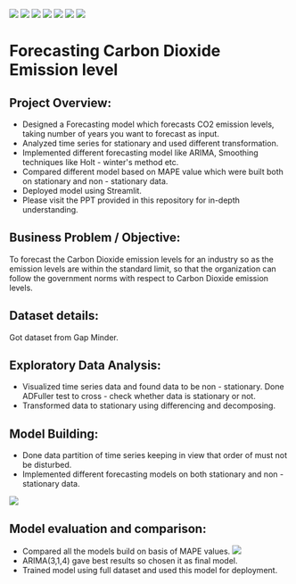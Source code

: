 ![](https://img.shields.io/github/followers/alokthakur93?label=Follow%40alokthakur93&style=social)
![](https://img.shields.io/github/forks/alokthakur93/Forecasting-CO2-emission?label=Fork&style=social)
![](https://img.shields.io/github/stars/alokthakur93/Forecasting-CO2-emission?style=social)
![](https://img.shields.io/github/watchers/alokthakur93/Forecasting-CO2-emission?style=social)
![](https://img.shields.io/github/issues/alokthakur93/Forecasting-CO2-emission)
![](https://img.shields.io/github/repo-size/alokthakur93/Forecasting-CO2-emission)
![](https://img.shields.io/github/languages/code-size/alokthakur93/Forecasting-CO2-emission)

# Forecasting Carbon Dioxide Emission level

## Project Overview:
* Designed a Forecasting model which forecasts CO2 emission levels, taking number of years you want to forecast as input.
* Analyzed time series for stationary and used different transformation.
* Implemented different forecasting model like ARIMA, Smoothing techniques like Holt - winter's method etc.
* Compared different model based on MAPE value which were built both on stationary and non - stationary data.
* Deployed model using Streamlit.
* Please visit the PPT provided in this repository for in-depth understanding.


## Business Problem / Objective:
To forecast the Carbon Dioxide emission levels for an industry so as the emission levels are within the standard limit, so that the organization can follow the government norms with respect to Carbon Dioxide emission levels.

## Dataset details:
Got dataset from Gap Minder.

## Exploratory Data Analysis:
* Visualized time series data and found data to be non - stationary. Done ADFuller test to cross - check whether data is stationary or not.
* Transformed data to stationary using differencing and decomposing.

## Model Building:
* Done data partition of time series keeping in view that order of must not be disturbed.
* Implemented different forecasting models on both stationary and non - stationary data.

![](https://raw.githubusercontent.com/alokthakur93/Forecasting-CO2-emission/main/graph.PNG)

## Model evaluation and comparison:
* Compared all the models build on basis of MAPE values.
![](https://raw.githubusercontent.com/alokthakur93/Forecasting-CO2-emission/main/Picture1.png)
* ARIMA(3,1,4) gave best results so chosen it as final model.
* Trained model using full dataset and used this model for deployment.

